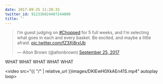 ```yaml
---
date: 2017-09-25 11:20:33
twitter_id: 912336024407244800
title: ''
---
```


<blockquote class="twitter-tweet"><p lang="en" dir="ltr">I’m guest judging on <a href="https://twitter.com/hashtag/Chopped?src=hash&amp;ref_src=twsrc%5Etfw">#Chopped</a> for 5 full weeks, and I’m selecting what goes in each and every basket. Be excited, and maybe a little afraid. <a href="https://t.co/fZ3Xj8rxUb">pic.twitter.com/fZ3Xj8rxUb</a></p>&mdash; Alton Brown (@altonbrown) <a href="https://twitter.com/altonbrown/status/912320456383807488?ref_src=twsrc%5Etfw">September 25, 2017</a></blockquote>
<script async src="https://platform.twitter.com/widgets.js" charset="utf-8"></script>

WHAT WHAT WHAT WHAT WHAT



<video src="{{ \"/\" | relative_url  }}images/DKlEwH0XkAEn41S.mp4" autoplay loop></video>
